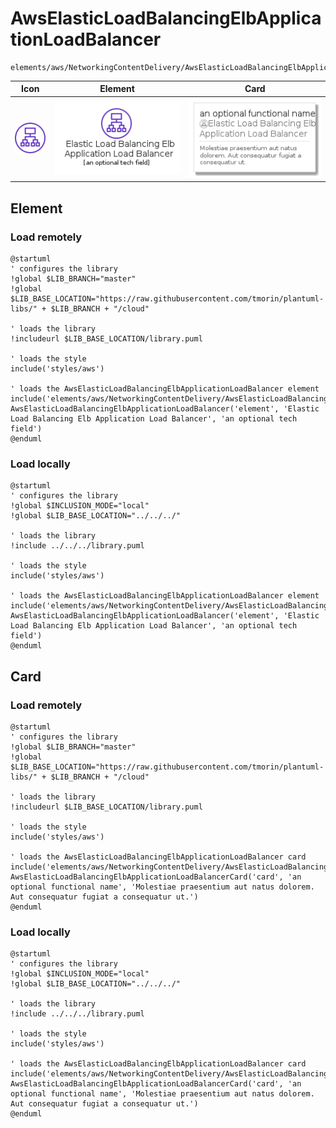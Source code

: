 # AwsElasticLoadBalancingElbApplicationLoadBalancer
```text
elements/aws/NetworkingContentDelivery/AwsElasticLoadBalancingElbApplicationLoadBalancer
```
| Icon | Element | Card |
| :-: | :-: | --- |
| ![AwsElasticLoadBalancingElbApplicationLoadBalancer icon](../../../icons/aws/NetworkingContentDelivery/AwsElasticLoadBalancingElbApplicationLoadBalancer.png) | ![AwsElasticLoadBalancingElbApplicationLoadBalancer element](AwsElasticLoadBalancingElbApplicationLoadBalancer.element.png) | ![AwsElasticLoadBalancingElbApplicationLoadBalancer card](AwsElasticLoadBalancingElbApplicationLoadBalancer.card.png) |
## Element
### Load remotely
```plantuml
@startuml
' configures the library
!global $LIB_BRANCH="master"
!global $LIB_BASE_LOCATION="https://raw.githubusercontent.com/tmorin/plantuml-libs/" + $LIB_BRANCH + "/cloud"

' loads the library
!includeurl $LIB_BASE_LOCATION/library.puml

' loads the style
include('styles/aws')

' loads the AwsElasticLoadBalancingElbApplicationLoadBalancer element
include('elements/aws/NetworkingContentDelivery/AwsElasticLoadBalancingElbApplicationLoadBalancer')
AwsElasticLoadBalancingElbApplicationLoadBalancer('element', 'Elastic Load Balancing Elb Application Load Balancer', 'an optional tech field')
@enduml
```
### Load locally
```plantuml
@startuml
' configures the library
!global $INCLUSION_MODE="local"
!global $LIB_BASE_LOCATION="../../../"

' loads the library
!include ../../../library.puml

' loads the style
include('styles/aws')

' loads the AwsElasticLoadBalancingElbApplicationLoadBalancer element
include('elements/aws/NetworkingContentDelivery/AwsElasticLoadBalancingElbApplicationLoadBalancer')
AwsElasticLoadBalancingElbApplicationLoadBalancer('element', 'Elastic Load Balancing Elb Application Load Balancer', 'an optional tech field')
@enduml
```
## Card
### Load remotely
```plantuml
@startuml
' configures the library
!global $LIB_BRANCH="master"
!global $LIB_BASE_LOCATION="https://raw.githubusercontent.com/tmorin/plantuml-libs/" + $LIB_BRANCH + "/cloud"

' loads the library
!includeurl $LIB_BASE_LOCATION/library.puml

' loads the style
include('styles/aws')

' loads the AwsElasticLoadBalancingElbApplicationLoadBalancer card
include('elements/aws/NetworkingContentDelivery/AwsElasticLoadBalancingElbApplicationLoadBalancer')
AwsElasticLoadBalancingElbApplicationLoadBalancerCard('card', 'an optional functional name', 'Molestiae praesentium aut natus dolorem. Aut consequatur fugiat a consequatur ut.')
@enduml
```
### Load locally
```plantuml
@startuml
' configures the library
!global $INCLUSION_MODE="local"
!global $LIB_BASE_LOCATION="../../../"

' loads the library
!include ../../../library.puml

' loads the style
include('styles/aws')

' loads the AwsElasticLoadBalancingElbApplicationLoadBalancer card
include('elements/aws/NetworkingContentDelivery/AwsElasticLoadBalancingElbApplicationLoadBalancer')
AwsElasticLoadBalancingElbApplicationLoadBalancerCard('card', 'an optional functional name', 'Molestiae praesentium aut natus dolorem. Aut consequatur fugiat a consequatur ut.')
@enduml
```
